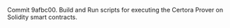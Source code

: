 Commit 9afbc00.                    Build and Run scripts for executing the Certora Prover on Solidity smart contracts.